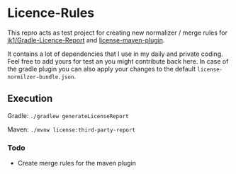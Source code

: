 # Licence-Rules

This repro acts as test project for creating new normalizer / merge rules for [jk1/Gradle-Licence-Report](https://github.com/jk1/Gradle-License-Report) and [license-maven-plugin](https://github.com/mojohaus/license-maven-plugin).

It contains a lot of dependencies that I use in my daily and private coding.
Feel free to add yours for test an you might contribute back here.
In case of the gradle plugin you can also apply your changes to the default `license-normilzer-bundle.json`.

## Execution

Gradle: `./gradlew generateLicenseReport`

Maven: `./mvnw license:third-party-report`

### Todo

* Create merge rules for the maven plugin
